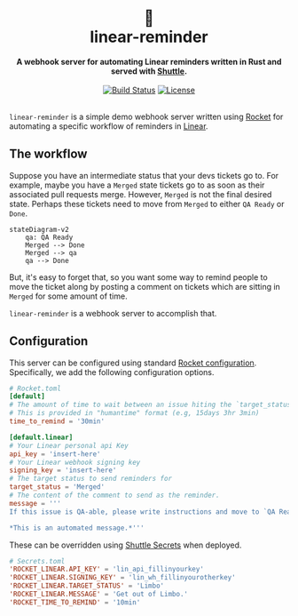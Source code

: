 <h1 align="center">
    🤖<br>
    linear-reminder
</h1>
<div align="center">
    <strong>A webhook server for automating Linear reminders written in Rust and served with <a href="https://www.shuttle.rs">Shuttle</a>.</strong>
</div>
<br>
<div align="center">
  <a href="https://github.com/lukehsiao/linear-reminder/actions/workflows/general.yml">
    <img src="https://img.shields.io/github/actions/workflow/status/lukehsiao/linear-reminder/general.yml" alt="Build Status"></a>
  <a href="https://github.com/lukehsiao/linear-reminder/blob/main/LICENSE">
    <img src="https://img.shields.io/badge/License-BlueOak--1.0.0-blue" alt="License">
  </a>
</div>
<br>

`linear-reminder` is a simple demo webhook server written using [Rocket](https://rocket.rs) for automating a specific workflow of reminders in [Linear](https://linear.app).

## The workflow

Suppose you have an intermediate status that your devs tickets go to.
For example, maybe you have a `Merged` state tickets go to as soon as their associated pull requests merge.
However, `Merged` is not the final desired state.
Perhaps these tickets need to move from `Merged` to either `QA Ready` or `Done`.

```mermaid
stateDiagram-v2
    qa: QA Ready
    Merged --> Done
    Merged --> qa
    qa --> Done
```

But, it's easy to forget that, so you want some way to remind people to move the ticket along by posting a comment on tickets which are sitting in `Merged` for some amount of time.

`linear-reminder` is a webhook server to accomplish that.

## Configuration

This server can be configured using standard [Rocket configuration](https://rocket.rs/guide/v0.5/configuration/).
Specifically, we add the following configuration options.

```toml
# Rocket.toml
[default]
# The amount of time to wait between an issue hiting the `target_status` and a reminder being sent.
# This is provided in "humantime" format (e.g, 15days 3hr 3min)
time_to_remind = '30min'

[default.linear]
# Your Linear personal api Key
api_key = 'insert-here'
# Your Linear webhook signing key
signing_key = 'insert-here'
# The target status to send reminders for
target_status = 'Merged'
# The content of the comment to send as the reminder.
message = '''
If this issue is QA-able, please write instructions and move to `QA Ready`. If not, mark it as `Done`. Thanks!

*This is an automated message.*'''
```

These can be overridden using [Shuttle Secrets](https://docs.shuttle.rs/resources/shuttle-secrets) when deployed.
```toml
# Secrets.toml
'ROCKET_LINEAR.API_KEY' = 'lin_api_fillinyourkey'
'ROCKET_LINEAR.SIGNING_KEY' = 'lin_wh_fillinyourotherkey'
'ROCKET_LINEAR.TARGET_STATUS' = 'Limbo'
'ROCKET_LINEAR.MESSAGE' = 'Get out of Limbo.'
'ROCKET_TIME_TO_REMIND' = '10min'
```

